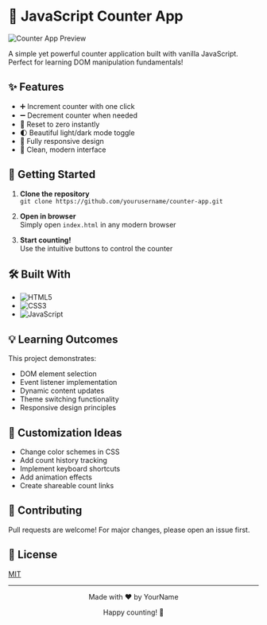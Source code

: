 # 🔢 JavaScript Counter App

![Counter App Preview](https://via.placeholder.com/800x400?text=Counter+App+Preview)

A simple yet powerful counter application built with vanilla JavaScript. Perfect for learning DOM manipulation fundamentals!

## ✨ Features

- ➕ Increment counter with one click
- ➖ Decrement counter when needed
- 🔄 Reset to zero instantly
- 🌓 Beautiful light/dark mode toggle
- 📱 Fully responsive design
- 🎨 Clean, modern interface

## 🚀 Getting Started

1. **Clone the repository**  
   `git clone https://github.com/yourusername/counter-app.git`

2. **Open in browser**  
   Simply open `index.html` in any modern browser

3. **Start counting!**  
   Use the intuitive buttons to control the counter

## 🛠 Built With

- ![HTML5](https://img.shields.io/badge/-HTML5-E34F26?logo=html5&logoColor=white)
- ![CSS3](https://img.shields.io/badge/-CSS3-1572B6?logo=css3&logoColor=white)
- ![JavaScript](https://img.shields.io/badge/-JavaScript-F7DF1E?logo=javascript&logoColor=black)

## 💡 Learning Outcomes

This project demonstrates:
- DOM element selection
- Event listener implementation
- Dynamic content updates
- Theme switching functionality
- Responsive design principles

## 🌟 Customization Ideas

- Change color schemes in CSS
- Add count history tracking
- Implement keyboard shortcuts
- Add animation effects
- Create shareable count links

## 🤝 Contributing

Pull requests are welcome! For major changes, please open an issue first.

## 📜 License

[MIT](https://choosealicense.com/licenses/mit/)

---

<div align="center">
  <p>Made with ❤️ by YourName</p>
  <p>Happy counting! 🎉</p>
</div>
